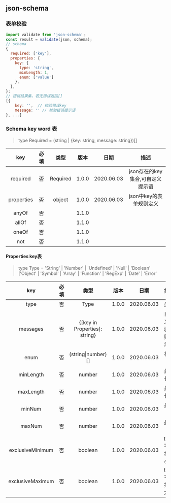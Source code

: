 ## json-schema
### 表单校验

```javascript
import validate from 'json-schema';
const result = validate(json, schema);
// schema
{
  required: ['key'],
  properties: {
    key: {
      type: 'string',
      minLength: 1,
      enum: ['value']
    },
  },
};
// 错误结果集，若无错误返回[]
[{
    key: '',  // 校验错误key
    message: '' // 校验错误提示语
}, ...]
```

### Schema key word 表
> type Required = (string | {key: string, message: string})[]

|    key     | 必填 |   类型   | 版本  |    日期    |          描述           |
| :--------: | :--: | :------: | :---: | :--------: | :---------------------: |
|  required  |  否  | Required | 1.0.0 | 2020.06.03 | json存在的key集合,可自定义提示语 |
| properties |  否  |  object  | 1.0.0 | 2020.06.03 | json中key的表单规则定义 |
|   anyOf    |  否  |          | 1.1.0 |            |                         |
|   allOf    |  否  |          | 1.1.0 |            |                         |
|   oneOf    |  否  |          | 1.1.0 |            |                         |
|    not     |  否  |          | 1.1.0 |            |                         |

#### Properties key表

> type Type = 'String' | 'Number' | 'Undefined' | 'Null' | 'Boolean' |'Object' | 'Symbol' | 'Array' | 'Function' | 'RegExp' | 'Date' | 'Error'

|       key        | 必填 |             类型              | 版本  |    日期    |         描述         | 使用类型限制 |
| :--------------: | :--: | :---------------------------: | :---: | :--------: | :------------------: | :----------: |
|       type       |  否  |             Type              | 1.0.0 | 2020.06.03 |         类型         |              |
|     messages     |  否  | {[key in Properties]: string} | 1.0.0 | 2020.06.03 | 自定义校验规则提示语 |              |
|       enum       |  否  |      (string\|number)[]       | 1.0.0 | 2020.06.03 |        枚举值        |              |
|    minLength     |  否  |            number             | 1.0.0 | 2020.06.03 |       最小长度       | string,array |
|    maxLength     |  否  |            number             | 1.0.0 | 2020.06.03 |       最大长度       | string,array |
|      minNum      |  否  |            number             | 1.0.0 | 2020.06.03 |        最小值        |    number    |
|      maxNum      |  否  |            number             | 1.0.0 | 2020.06.03 |        最大值        |    number    |
| exclusiveMinimum |  否  |            boolean            | 1.0.0 | 2020.06.03 |  true:不包括最小值   |    number    |
| exclusiveMaximum |  否  |            boolean            | 1.0.0 | 2020.06.03 |  true:不包括最大值   |    number    |